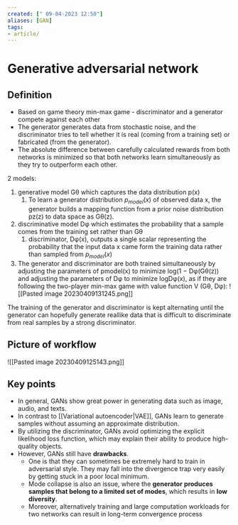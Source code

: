 ```yaml
---
created: [" 09-04-2023 12:50"]
aliases: [GAN]
tags:
- article/
---
```


# Generative adversarial network

## Definition
- Based on game theory min-max game - discriminator and a generator compete against each other
- The generator generates data from stochastic noise, and the discriminator tries to tell whether it is real (coming from a training set) or fabricated (from the generator). 
- The absolute difference between carefully calculated rewards from both networks is minimized so that both networks learn simultaneously as they try to outperform each other.

2 models:
1) generative model Gθ which captures the data distribution p(x)
	1) To learn a generator distribution $p_{model}(x)$ of observed data x, the generator builds a mapping function from a prior noise distribution pz(z) to data space as Gθ(z).
2) discriminative model Dφ which estimates the probability that a sample comes from the training set rather than Gθ
	1) discriminator, Dφ(x), outputs a single scalar representing the probability that the input data x came form the training data rather than sampled from $p_{model}(x)$
3) The generator and discriminator are both trained simultaneously by adjusting the parameters of pmodel(x) to minimize log(1 − Dφ(Gθ(z)) and adjusting the parameters of Dφ to minimize logDφ(x), as if they are following the two-player min-max game with value function V (Gθ, Dφ):
	![[Pasted image 20230409131245.png]]

The training of the generator and discriminator is kept alternating until the generator can hopefully generate reallike data that is difficult to discriminate from real samples by a strong discriminator.



## Picture of workflow
![[Pasted image 20230409125143.png]]

## Key points
* In general, GANs show great power in generating data such as image, audio, and texts.
* In contrast to [[Variational autoencoder|VAE]], GANs learn to generate samples without assuming an approximate distribution. 
* By utilizing the discriminator, GANs avoid optimizing the explicit likelihood loss function, which may explain their ability to produce high-quality objects. 
* However, GANs still have **drawbacks**. 
	* One is that they can sometimes be extremely hard to train in adversarial style. They may fall into the divergence trap very easily by getting stuck in a poor local minimum. 
	* Mode collapse is also an issue, where the **generator** **produces samples that belong to a limited set of modes**, which results in **low diversity**. 
	* Moreover, alternatively training and large computation workloads for two networks can result in long-term convergence process